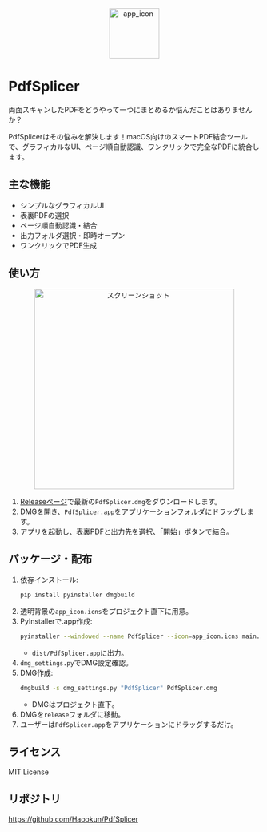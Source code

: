 
<div align="center">
   <img width="100" height="100" alt="app_icon" src="https://github.com/user-attachments/assets/a3f9089a-cf94-43be-b485-f682a43492c6" />
</div>

# PdfSplicer

両面スキャンしたPDFをどうやって一つにまとめるか悩んだことはありませんか？

PdfSplicerはその悩みを解決します！macOS向けのスマートPDF結合ツールで、グラフィカルなUI、ページ順自動認識、ワンクリックで完全なPDFに統合します。

## 主な機能
- シンプルなグラフィカルUI
- 表裏PDFの選択
- ページ順自動認識・結合
- 出力フォルダ選択・即時オープン
- ワンクリックでPDF生成

## 使い方

<div align="center">
   <img width="400" alt="スクリーンショット" src="https://github.com/user-attachments/assets/e22dde23-d568-4592-9f83-bb71a0ec1290" />
</div>

1. [Releaseページ](https://github.com/Haookun/PdfSplicer/releases)で最新の`PdfSplicer.dmg`をダウンロードします。
2. DMGを開き、`PdfSplicer.app`をアプリケーションフォルダにドラッグします。
3. アプリを起動し、表裏PDFと出力先を選択、「開始」ボタンで結合。

## パッケージ・配布
1. 依存インストール:
   ```bash
   pip install pyinstaller dmgbuild
   ```
2. 透明背景の`app_icon.icns`をプロジェクト直下に用意。
3. PyInstallerで.app作成:
   ```bash
   pyinstaller --windowed --name PdfSplicer --icon=app_icon.icns main.py
   ```
   - `dist/PdfSplicer.app`に出力。
4. `dmg_settings.py`でDMG設定確認。
5. DMG作成:
   ```bash
   dmgbuild -s dmg_settings.py "PdfSplicer" PdfSplicer.dmg
   ```
   - DMGはプロジェクト直下。
6. DMGを`release`フォルダに移動。
7. ユーザーは`PdfSplicer.app`をアプリケーションにドラッグするだけ。

## ライセンス
MIT License

## リポジトリ
https://github.com/Haookun/PdfSplicer
